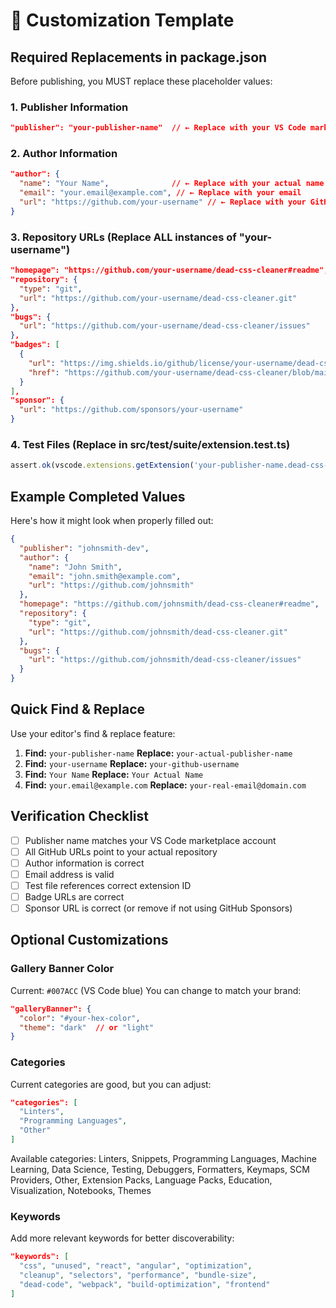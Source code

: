 # 🔧 Customization Template

## Required Replacements in package.json

Before publishing, you MUST replace these placeholder values:

### 1. Publisher Information
```json
"publisher": "your-publisher-name"  // ← Replace with your VS Code marketplace publisher name
```

### 2. Author Information
```json
"author": {
  "name": "Your Name",              // ← Replace with your actual name
  "email": "your.email@example.com", // ← Replace with your email
  "url": "https://github.com/your-username" // ← Replace with your GitHub profile
}
```

### 3. Repository URLs (Replace ALL instances of "your-username")
```json
"homepage": "https://github.com/your-username/dead-css-cleaner#readme",
"repository": {
  "type": "git",
  "url": "https://github.com/your-username/dead-css-cleaner.git"
},
"bugs": {
  "url": "https://github.com/your-username/dead-css-cleaner/issues"
},
"badges": [
  {
    "url": "https://img.shields.io/github/license/your-username/dead-css-cleaner",
    "href": "https://github.com/your-username/dead-css-cleaner/blob/main/LICENSE"
  }
],
"sponsor": {
  "url": "https://github.com/sponsors/your-username"
}
```

### 4. Test Files (Replace in src/test/suite/extension.test.ts)
```typescript
assert.ok(vscode.extensions.getExtension('your-publisher-name.dead-css-cleaner'));
```

## Example Completed Values

Here's how it might look when properly filled out:

```json
{
  "publisher": "johnsmith-dev",
  "author": {
    "name": "John Smith",
    "email": "john.smith@example.com",
    "url": "https://github.com/johnsmith"
  },
  "homepage": "https://github.com/johnsmith/dead-css-cleaner#readme",
  "repository": {
    "type": "git",
    "url": "https://github.com/johnsmith/dead-css-cleaner.git"
  },
  "bugs": {
    "url": "https://github.com/johnsmith/dead-css-cleaner/issues"
  }
}
```

## Quick Find & Replace

Use your editor's find & replace feature:

1. **Find:** `your-publisher-name` **Replace:** `your-actual-publisher-name`
2. **Find:** `your-username` **Replace:** `your-github-username`
3. **Find:** `Your Name` **Replace:** `Your Actual Name`
4. **Find:** `your.email@example.com` **Replace:** `your-real-email@domain.com`

## Verification Checklist

- [ ] Publisher name matches your VS Code marketplace account
- [ ] All GitHub URLs point to your actual repository
- [ ] Author information is correct
- [ ] Email address is valid
- [ ] Test file references correct extension ID
- [ ] Badge URLs are correct
- [ ] Sponsor URL is correct (or remove if not using GitHub Sponsors)

## Optional Customizations

### Gallery Banner Color
Current: `#007ACC` (VS Code blue)
You can change to match your brand:
```json
"galleryBanner": {
  "color": "#your-hex-color",
  "theme": "dark"  // or "light"
}
```

### Categories
Current categories are good, but you can adjust:
```json
"categories": [
  "Linters",
  "Programming Languages", 
  "Other"
]
```

Available categories: Linters, Snippets, Programming Languages, Machine Learning, Data Science, Testing, Debuggers, Formatters, Keymaps, SCM Providers, Other, Extension Packs, Language Packs, Education, Visualization, Notebooks, Themes

### Keywords
Add more relevant keywords for better discoverability:
```json
"keywords": [
  "css", "unused", "react", "angular", "optimization", 
  "cleanup", "selectors", "performance", "bundle-size", 
  "dead-code", "webpack", "build-optimization", "frontend"
]
```